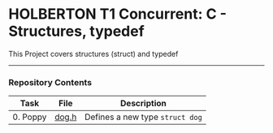 <h1> HOLBERTON T1 Concurrent: C - Structures, typedef </h1>

This Project covers structures (struct) and typedef

---

<h3> Repository Contents </h3>

| Task | File | Description |
| ----- | ----- | ----- |
| 0. Poppy | [dog.h]() | Defines a new type ``struct dog`` |